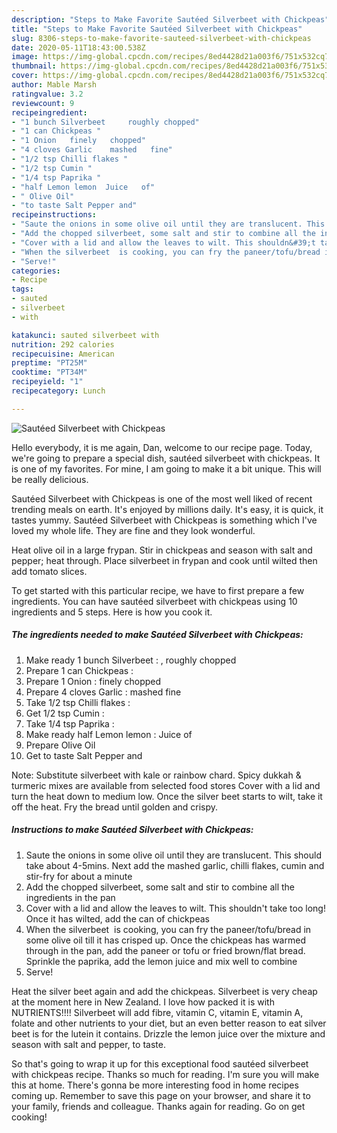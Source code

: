 ```yaml
---
description: "Steps to Make Favorite Sautéed Silverbeet with Chickpeas"
title: "Steps to Make Favorite Sautéed Silverbeet with Chickpeas"
slug: 8306-steps-to-make-favorite-sauteed-silverbeet-with-chickpeas
date: 2020-05-11T18:43:00.538Z
image: https://img-global.cpcdn.com/recipes/8ed4428d21a003f6/751x532cq70/sauteed-silverbeet-with-chickpeas-recipe-main-photo.jpg
thumbnail: https://img-global.cpcdn.com/recipes/8ed4428d21a003f6/751x532cq70/sauteed-silverbeet-with-chickpeas-recipe-main-photo.jpg
cover: https://img-global.cpcdn.com/recipes/8ed4428d21a003f6/751x532cq70/sauteed-silverbeet-with-chickpeas-recipe-main-photo.jpg
author: Mable Marsh
ratingvalue: 3.2
reviewcount: 9
recipeingredient:
- "1 bunch Silverbeet     roughly chopped"
- "1 can Chickpeas "
- "1 Onion   finely   chopped"
- "4 cloves Garlic    mashed   fine"
- "1/2 tsp Chilli flakes "
- "1/2 tsp Cumin "
- "1/4 tsp Paprika "
- "half Lemon lemon  Juice   of"
- " Olive Oil"
- "to taste Salt Pepper and"
recipeinstructions:
- "Saute the onions in some olive oil until they are translucent. This should take about 4-5mins. Next add the mashed garlic, chilli flakes, cumin and stir-fry for about a minute"
- "Add the chopped silverbeet, some salt and stir to combine all the ingredients in the pan"
- "Cover with a lid and allow the leaves to wilt. This shouldn&#39;t take too long! Once it has wilted, add the can of chickpeas"
- "When the silverbeet  is cooking, you can fry the paneer/tofu/bread in some olive oil till it has crisped up. Once the chickpeas has warmed through in the pan, add the paneer or tofu or fried brown/flat bread. Sprinkle the paprika, add the lemon juice and mix well to combine"
- "Serve!"
categories:
- Recipe
tags:
- sauted
- silverbeet
- with

katakunci: sauted silverbeet with 
nutrition: 292 calories
recipecuisine: American
preptime: "PT25M"
cooktime: "PT34M"
recipeyield: "1"
recipecategory: Lunch

---
```



![Sautéed Silverbeet with Chickpeas](https://img-global.cpcdn.com/recipes/8ed4428d21a003f6/751x532cq70/sauteed-silverbeet-with-chickpeas-recipe-main-photo.jpg)

Hello everybody, it is me again, Dan, welcome to our recipe page. Today, we're going to prepare a special dish, sautéed silverbeet with chickpeas. It is one of my favorites. For mine, I am going to make it a bit unique. This will be really delicious.

Sautéed Silverbeet with Chickpeas is one of the most well liked of recent trending meals on earth. It's enjoyed by millions daily. It's easy, it is quick, it tastes yummy. Sautéed Silverbeet with Chickpeas is something which I've loved my whole life. They are fine and they look wonderful.

Heat olive oil in a large frypan. Stir in chickpeas and season with salt and pepper; heat through. Place silverbeet in frypan and cook until wilted then add tomato slices.


To get started with this particular recipe, we have to first prepare a few ingredients. You can have sautéed silverbeet with chickpeas using 10 ingredients and 5 steps. Here is how you cook it.

<!--inarticleads1-->

##### The ingredients needed to make Sautéed Silverbeet with Chickpeas:

1. Make ready 1 bunch Silverbeet  : ,  roughly chopped
1. Prepare 1 can Chickpeas :
1. Prepare 1 Onion :  finely   chopped
1. Prepare 4 cloves Garlic :   mashed   fine
1. Take 1/2 tsp Chilli flakes :
1. Get 1/2 tsp Cumin :
1. Take 1/4 tsp Paprika :
1. Make ready half Lemon lemon : Juice   of
1. Prepare  Olive Oil
1. Get to taste Salt Pepper and


Note: Substitute silverbeet with kale or rainbow chard. Spicy dukkah &amp; turmeric mixes are available from selected food stores Cover with a lid and turn the heat down to medium low. Once the silver beet starts to wilt, take it off the heat. Fry the bread until golden and crispy. 

<!--inarticleads2-->

##### Instructions to make Sautéed Silverbeet with Chickpeas:

1. Saute the onions in some olive oil until they are translucent. This should take about 4-5mins. Next add the mashed garlic, chilli flakes, cumin and stir-fry for about a minute
1. Add the chopped silverbeet, some salt and stir to combine all the ingredients in the pan
1. Cover with a lid and allow the leaves to wilt. This shouldn&#39;t take too long! Once it has wilted, add the can of chickpeas
1. When the silverbeet  is cooking, you can fry the paneer/tofu/bread in some olive oil till it has crisped up. Once the chickpeas has warmed through in the pan, add the paneer or tofu or fried brown/flat bread. Sprinkle the paprika, add the lemon juice and mix well to combine
1. Serve!


Heat the silver beet again and add the chickpeas. Silverbeet is very cheap at the moment here in New Zealand. I love how packed it is with NUTRIENTS!!!! Silverbeet will add fibre, vitamin C, vitamin E, vitamin A, folate and other nutrients to your diet, but an even better reason to eat silver beet is for the lutein it contains. Drizzle the lemon juice over the mixture and season with salt and pepper, to taste. 

So that's going to wrap it up for this exceptional food sautéed silverbeet with chickpeas recipe. Thanks so much for reading. I'm sure you will make this at home. There's gonna be more interesting food in home recipes coming up. Remember to save this page on your browser, and share it to your family, friends and colleague. Thanks again for reading. Go on get cooking!
